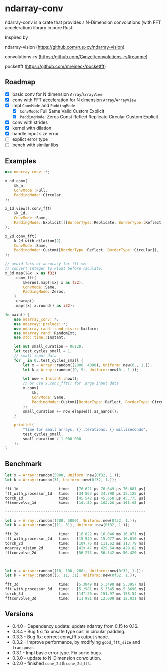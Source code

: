 # ndarray-conv

ndarray-conv is a crate that provides a N-Dimension convolutions (with FFT acceleration) library in pure Rust.

Inspired by

ndarray-vision (https://github.com/rust-cv/ndarray-vision)

convolutions-rs (https://github.com/Conzel/convolutions-rs#readme)

pocketfft (https://github.com/mreineck/pocketfft)

## Roadmap

- [x] basic conv for N dimension `Array`/`ArrayView`
- [x] conv with FFT acceleration for N dimension `Array`/`ArrayView`
- [x] impl `ConvMode` and `PaddingMode`
  - [x] `ConvMode`: Full Same Valid Custom Explicit
  - [x] `PaddingMode`: Zeros Const Reflect Replicate Circular Custom Explicit
- [x] conv with strides
- [x] kernel with dilation
- [x] handle input size error
- [ ] explict error type
- [ ] bench with similar libs

## Examples

```rust
use ndarray_conv::*;

x_nd.conv(
    &k_n,
    ConvMode::Full,
    PaddingMode::Circular,
);

x_1d.view().conv_fft(
    &k_1d,
    ConvMode::Same,
    PaddingMode::Explicit([[BorderType::Replicate, BorderType::Reflect]]),
);

x_2d.conv_fft(
    k_2d.with_dilation(2),
    ConvMode::Same,
    PaddingMode::Custom([BorderType::Reflect, BorderType::Circular]),
);

// avoid loss of accuracy for fft ver
// convert Integer to Float before caculate.
x_3d.map(|&x| x as f32)
    .conv_fft(
        &kernel.map(|&x| x as f32),
        ConvMode::Same,
        PaddingMode::Zeros,
    )
    .unwrap()
    .map(|x| x.round() as i32);
```

```rust
fn main() {
    use ndarray_conv::*;
    use ndarray::prelude::*;
    use ndarray_rand::rand_distr::Uniform;
    use ndarray_rand::RandomExt;
    use std::time::Instant;

    let mut small_duration = 0u128;
    let test_cycles_small = 1;
    // small input data
    for _ in 0..test_cycles_small {
        let x = Array::random((2000, 4000), Uniform::new(0., 1.));
        let k = Array::random((9, 9), Uniform::new(0., 1.));

        let now = Instant::now();
        // or use x.conv_fft() for large input data
        x.conv(
            &k,
            ConvMode::Same,
            PaddingMode::Custom([BorderType::Reflect, BorderType::Circular]),
        );
        small_duration += now.elapsed().as_nanos();
    }

    println!(
        "Time for small arrays, {} iterations: {} milliseconds",
        test_cycles_small,
        small_duration / 1_000_000
    );
}
```

## Benchmark

```rust
let x = Array::random(5000, Uniform::new(0f32, 1.));
let k = Array::random(31, Uniform::new(0f32, 1.));

fft_1d                  time:   [76.621 µs 76.649 µs 76.681 µs]
fft_with_processor_1d   time:   [34.563 µs 34.790 µs 35.125 µs]
torch_1d                time:   [45.542 µs 45.658 µs 45.775 µs]
fftconvolve_1d          time:   [161.52 µs 162.28 µs 163.05 µs]

---------------------------------------------------------------

let x = Array::random((200, 5000), Uniform::new(0f32, 1.));
let k = Array::random((11, 31), Uniform::new(0f32, 1.));

fft_2d                  time:   [16.022 ms 16.046 ms 16.071 ms]
fft_with_processor_2d   time:   [15.949 ms 15.977 ms 16.010 ms]
torch_2d                time:   [109.76 ms 111.62 ms 113.79 ms]
ndarray_vision_2d       time:   [429.47 ms 429.64 ms 429.82 ms]
fftconvolve_2d          time:   [56.273 ms 56.342 ms 56.420 ms]

---------------------------------------------------------------

let x = Array::random((10, 100, 200), Uniform::new(0f32, 1.));
let k = Array::random((5, 11, 31), Uniform::new(0f32, 1.));

fft_3d                  time:   [5.3049 ms 5.3498 ms 5.3957 ms]
fft_with_processor_3d   time:   [5.2981 ms 5.3345 ms 5.3696 ms]
torch_3d                time:   [147.20 ms 151.97 ms 158.54 ms]
fftconvolve_3d          time:   [11.991 ms 12.009 ms 12.031 ms]
```

## Versions
- 0.4.0 - Dependency update: update ndarray from 0.15 to 0.16.
- 0.3.4 - Bug fix: fix unsafe type cast in circular padding.
- 0.3.3 - Bug fix: correct conv_fft's output shape.
- 0.3.2 - Improve performance, by modifying `good_fft_size` and `transpose`.
- 0.3.1 - Impl basic error type. Fix some bugs.
- 0.3.0 - update to N-Dimension convolution.
- 0.2.0 - finished `conv_2d` & `conv_2d_fft`.